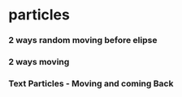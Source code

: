 # particles

### 2 ways random moving before elipse

### 2 ways moving

### Text Particles - Moving and coming Back
